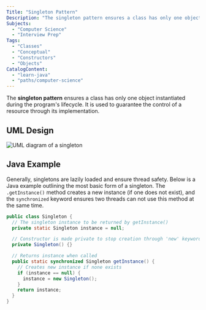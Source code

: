 ```yaml
---
Title: "Singleton Pattern"
Description: "The singleton pattern ensures a class has only one object instantiated during the programs lifecycle."
Subjects:
  - "Computer Science"
  - "Interview Prep"
Tags:
  - "Classes"
  - "Conceptual"
  - "Constructors"
  - "Objects"
CatalogContent:
  - "learn-java"
  - "paths/computer-science"
---
```


The **singleton pattern** ensures a class has only one object instantiated during the program's lifecycle. It is used to guarantee the control of a resource through its implementation.

## UML Design

![UML diagram of a singleton](https://raw.githubusercontent.com/Codecademy/docs/main/media/singleton-uml.png)

## Java Example

Generally, singletons are lazily loaded and ensure thread safety. Below is a Java example outlining the most basic form of a singleton. The `.getInstance()` method creates a new instance (if one does not exist), and the `synchronized` keyword ensures two threads can not use this method at the same time.

```java
public class Singleton {
  // The singleton instance to be returned by getInstance()
  private static Singleton instance = null;

  // Constructor is made private to stop creation through 'new' keyword outside of getInstance()
  private Singleton() {}

  // Returns instance when called
  public static synchronized Singleton getInstance() {
    // Creates new instance if none exists
    if (instance == null) {
      instance = new Singleton();
    }
    return instance;
  }
}
```
